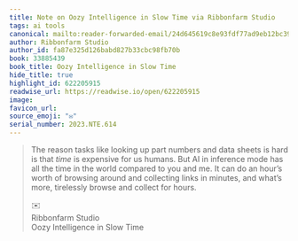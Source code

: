```yaml
---
title: Note on Oozy Intelligence in Slow Time via Ribbonfarm Studio
tags: ai tools
canonical: mailto:reader-forwarded-email/24d645619c8e93fdf77ad9eb12bc3996
author: Ribbonfarm Studio
author_id: fa87e325d126babd827b33cbc98fb70b
book: 33885439
book_title: Oozy Intelligence in Slow Time
hide_title: true
highlight_id: 622205915
readwise_url: https://readwise.io/open/622205915
image:
favicon_url:
source_emoji: "✉️"
serial_number: 2023.NTE.614
---
```

> The reason tasks like looking up part numbers and data sheets is hard is that *time* is expensive for us humans. But AI in inference mode has all the time in the world compared to you and me. It can do an hour’s worth of browsing around and collecting links in minutes, and what’s more, tirelessly browse and collect for hours.
> <div class="quoteback-footer"><div class="quoteback-avatar"><span class="mini-emoji"> ✉️</span></div><div class="quoteback-metadata"><div class="metadata-inner"><span style="display:none">FROM:</span><div aria-label="Ribbonfarm Studio" class="quoteback-author"> Ribbonfarm Studio</div><div aria-label="Oozy Intelligence in Slow Time" class="quoteback-title"> Oozy Intelligence in Slow Time</div></div></div></div>